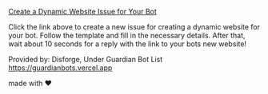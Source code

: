 [Create a Dynamic Website Issue for Your Bot](https://github.com/adambotfd/dashboard-maker/issues/new?assignees=&labels=dynamic+website&projects=&template=create-dynamic-website.md&title=%5BDynamic+Website+Creation%5D+Your+Bots+Name)

Click the link above to create a new issue for creating a dynamic website for your bot. Follow the template and fill in the necessary details. After that, wait about 10 seconds for a reply with the link to your bots new website!

Provided by:
Disforge,
Under Guardian Bot List
https://guardianbots.vercel.app

made with ❤️
